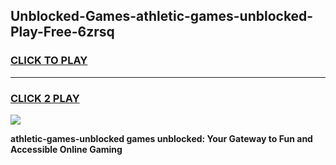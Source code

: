 
## Unblocked-Games-athletic-games-unblocked-Play-Free-6zrsq
<h3>
<a href="https://premium76.site?title=athletic-games-unblocked&ref=18A1">CLICK TO PLAY</a></h3>
<hr>

<h3>
<a href="https://premium76.site?title=athletic-games-unblocked&ref=18A1">CLICK 2 PLAY</a>
  
</h3>

<a href="https://premium76.site?title=athletic-games-unblocked&ref=18A1"><img src="https://clearcache.store/games.png"></a>


**athletic-games-unblocked games unblocked: Your Gateway to Fun and Accessible Online Gaming**
